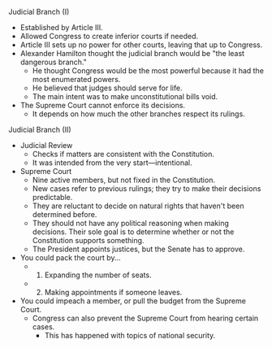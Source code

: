 Judicial Branch (I)
- Established by Article III.
- Allowed Congress to create inferior courts if needed.
- Article III sets up no power for other courts, leaving that up to Congress.
- Alexander Hamilton thought the judicial branch would be "the least dangerous branch."
	- He thought Congress would be the most powerful because it had the most enumerated powers.
	- He believed that judges should serve for life.
	- The main intent was to make unconstitutional bills void.
- The Supreme Court cannot enforce its decisions.
	- It depends on how much the other branches respect its rulings.

Judicial Branch (II)
- Judicial Review
	- Checks if matters are consistent with the Constitution.
	- It was intended from the very start—intentional.
- Supreme Court
	- Nine active members, but not fixed in the Constitution.
	- New cases refer to previous rulings; they try to make their decisions predictable.
	- They are reluctant to decide on natural rights that haven't been determined before.
	- They should not have any political reasoning when making decisions. Their sole goal is to determine whether or not the Constitution supports something.
	- The President appoints justices, but the Senate has to approve.
- You could pack the court by...
	- 1) Expanding the number of seats.
	- 2) Making appointments if someone leaves.
- You could impeach a member, or pull the budget from the Supreme Court.
	- Congress can also prevent the Supreme Court from hearing certain cases.
		- This has happened with topics of national security.